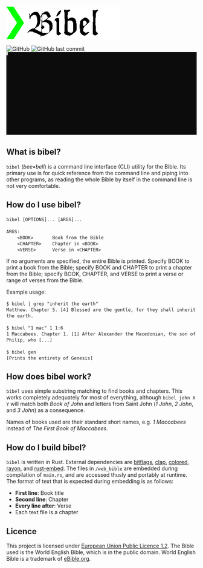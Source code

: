 ![bibel](/logo.gif "bibel")

![GitHub](https://img.shields.io/github/license/maxwelljens/bibel?label=Licence) ![GitHub last commit](https://img.shields.io/github/last-commit/maxwelljens/bibel?label=Last%20Commit)
![preview](./preview.svg)

## What is bibel?

`bibel` (*bee•bell*) is a command line interface (CLI) utility for the Bible. Its primary use is for quick reference
from the command line and piping into other programs, as reading the whole Bible by itself in the command line is not
very comfortable.

## How do I use bibel?

    bibel [OPTIONS]... [ARGS]...

    ARGS:
        <BOOK>       Book from the Bible
        <CHAPTER>    Chapter in <BOOK>
        <VERSE>      Verse in <CHAPTER>

If no arguments are specified, the entire Bible is printed. Specify BOOK to print a book from the Bible; specify BOOK
and CHAPTER to print a chapter from the Bible; specify BOOK, CHAPTER, and VERSE to print a verse or range of verses
from the Bible.

Example usage:

    $ bibel | grep "inherit the earth"
    Matthew. Chapter 5. [4] Blessed are the gentle, for they shall inherit the earth.

    $ bibel "1 mac" 1 1:6
    1 Maccabees. Chapter 1. [1] After Alexander the Macedonian, the son of Philip, who [...]

    $ bibel gen
    [Prints the entirety of Genesis]

## How does bibel work?

`bibel` uses simple substring matching to find books and chapters. This works completely adequately for most of
everything, although `bibel john X Y` will match both *Book of John* and letters from Saint John (*1 John*, *2 John*,
and *3 John*) as a consequence.

Names of books used are their standard short names, e.g. *1 Maccabees* instead of *The First Book of Maccabees*.

## How do I build bibel?

`bibel` is written in Rust. External dependencies are [bitflags](https://github.com/bitflags/bitflags),
[clap](https://github.com/clap-rs/clap), [colored](https://github.com/mackwic/colored),
[rayon](https://github.com/rayon-rs/rayon), and [rust-embed](https://github.com/pyros2097/rust-embed). The files in
`/web_bible` are embedded during compilation of `main.rs`, and are accessed thusly and portably at runtime.  The format
of text that is expected during embedding is as follows:

- **First line**: Book title
- **Second line**: Chapter
- **Every line after**: Verse
- Each text file is a chapter

## Licence

This project is licensed under [European Union Public Licence
1.2](https://joinup.ec.europa.eu/collection/eupl/eupl-text-eupl-12). The Bible used is the World English Bible, which
is in the public domain. World English Bible is a trademark of [eBible.org](https://www.ebible.org/).
